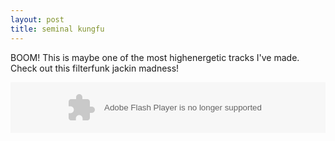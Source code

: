 ```yaml
---
layout: post
title: seminal kungfu
---
```

BOOM! This is maybe one of the most highenergetic tracks I've made.  
Check out this filterfunk jackin madness!  
  

<object height="81" width="100%">
<param name="movie" value="http://player.soundcloud.com/player.swf?url=http%3A%2F%2Fapi.soundcloud.com%2Ftracks%2F9002951">
</param>
<param name="allowscriptaccess" value="always">
</param>
<embed allowscriptaccess="always" height="81" src="http://player.soundcloud.com/player.swf?url=http%3A%2F%2Fapi.soundcloud.com%2Ftracks%2F9002951" type="application/x-shockwave-flash" width="100%">
</embed>
</object>
